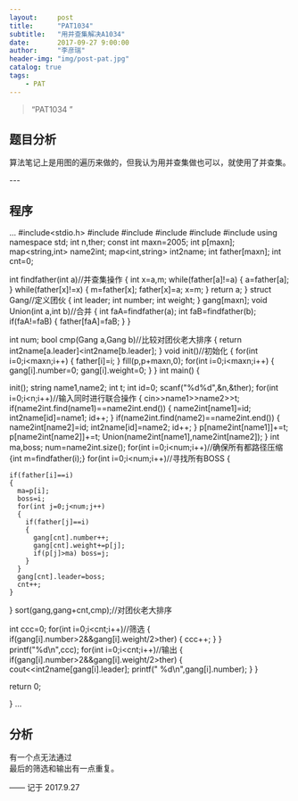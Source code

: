 ```yaml
---
layout:     post
title:      "PAT1034"
subtitle:   "用并查集解决A1034"
date:       2017-09-27 9:00:00
author:     "李彦瑞"
header-img: "img/post-pat.jpg"
catalog: true
tags:
    - PAT
---
```


> “PAT1034 ”


## 题目分析

算法笔记上是用图的遍历来做的，但我认为用并查集做也可以，就使用了并查集。
<p id = "build"></p>
---

## 程序

...
#include<stdio.h>
#include<iostream>
#include<algorithm>
#include<map>
#include<string>
#include<vector>
using namespace std;
int n,ther;
const int maxn=2005;
int p[maxn];
map<string,int> name2int;
map<int,string> int2name;
int father[maxn];
int cnt=0;

int findfather(int a)//并查集操作
{
  int x=a,m;
  while(father[a]!=a)
  {
    a=father[a];
  }
  while(father[x]!=x)
  {
    m=father[x];
    father[x]=a;
    x=m;
  }
  return a;
}
struct Gang//定义团伙
{
  int leader;
  int number;
  int weight;
} gang[maxn];
void Union(int a,int b)//合并
{
  int faA=findfather(a);
  int faB=findfather(b);
  if(faA!=faB)
  {
     father[faA]=faB;
  }
}

int num;
bool cmp(Gang a,Gang b)//比较对团伙老大排序
{
  return int2name[a.leader]<int2name[b.leader];
}
void init()//初始化
{
  for(int i=0;i<maxn;i++)
  {
    father[i]=i;
  }
  fill(p,p+maxn,0);
  for(int i=0;i<maxn;i++)
  {
    gang[i].number=0;
    gang[i].weight=0;
  }
}
int main()
{
  

  init();
  string name1,name2;
  int t;
  int id=0;
  scanf("%d%d",&n,&ther);
  for(int i=0;i<n;i++)//输入同时进行联合操作
  {
    cin>>name1>>name2>>t;
    if(name2int.find(name1)==name2int.end())
    {
      name2int[name1]=id;
      int2name[id]=name1;
      id++;
    }
    if(name2int.find(name2)==name2int.end())
    {
      name2int[name2]=id;
      int2name[id]=name2;
      id++;
    }
    p[name2int[name1]]+=t;
    p[name2int[name2]]+=t;
    Union(name2int[name1],name2int[name2]);
  }
  int ma,boss;
  num=name2int.size();
  for(int i=0;i<num;i++)//确保所有都路径压缩
  {int m=findfather(i);}
  for(int i=0;i<num;i++)//寻找所有BOSS
  {
    
    if(father[i]==i)
    {
      ma=p[i];
      boss=i;
      for(int j=0;j<num;j++)
      {
        if(father[j]==i)
        {
          gang[cnt].number++;
          gang[cnt].weight+=p[j];
          if(p[j]>ma) boss=j;
        }
      }
      gang[cnt].leader=boss;
      cnt++;
    }
  }
  sort(gang,gang+cnt,cmp);//对团伙老大排序
  

  int ccc=0;
  for(int i=0;i<cnt;i++)//筛选
  {
    if(gang[i].number>2&&gang[i].weight/2>ther)
    {
      ccc++;
    }
  }
    printf("%d\n",ccc);
  for(int i=0;i<cnt;i++)//输出
  {
    if(gang[i].number>2&&gang[i].weight/2>ther)
    {
      cout<<int2name[gang[i].leader];
      printf(" %d\n",gang[i].number);
    }
  }
  
  return 0;

}
...


## 分析
有一个点无法通过<br/>
最后的筛选和输出有一点重复。


——  记于 2017.9.27


